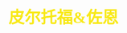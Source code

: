 ## <font color = #F880E9AB17 face =kaiti size = 6>皮尔托福&佐恩</font>
<!--stackedit_data:
eyJoaXN0b3J5IjpbMTA1NzUwMDAwNyw2MDEyNjAzNDhdfQ==
-->